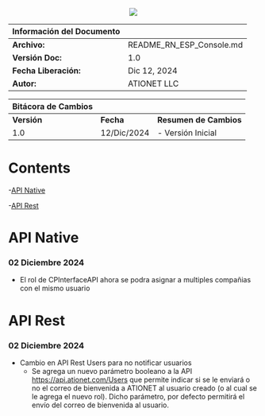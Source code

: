 <p align="center">
  <img src="https://github.com/Ationet/ationetdocs/raw/master/Content/Images/ATIOnetLogo_250x70.png" />
</p>

|**Información del Documento**||
|--- |--- |
|**Archivo:**|README_RN_ESP_Console.md|
|**Versión Doc:**|1.0|
|**Fecha Liberación:**|Dic 12, 2024|
|**Autor:**|ATIONET LLC|

|**Bitácora de Cambios**|||
|--- |--- |--- |
|**Versión**|**Fecha**|**Resumen de Cambios**|
|1.0|12/Dic/2024|- Versión Inicial

# Contents
-[API Native](#api-native)

-[API Rest](#api-rest)

# API Native

### 02 Diciembre 2024
- El rol de CPInterfaceAPI ahora se podra asignar a multiples compañias con el mismo usuario


# API Rest

### 02 Diciembre 2024
- Cambio en API Rest Users para no notificar usuarios
  - Se agrega un nuevo parámetro booleano a la API https://api.ationet.com/Users que permite indicar si se le enviará o no el correo de bienvenida a ATIONET al usuario creado (o al cual se le agrega el nuevo rol).
    Dicho parámetro, por defecto permitirá el envío del correo de bienvenida al usuario.
    
